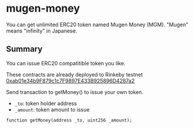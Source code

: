 # mugen-money

You can get unlimited ERC20 token named Mugen Money (MGM).
"Mugen" means "infinity" in Japanese.

## Summary
You can issue ERC20 compatitible token you like. 

These contracts are already deployed to Rinkeby testnet [0xab01e34b9F879c1c7F9897E433B925896D4287a2](https://rinkeby.etherscan.io/address/0xab01e34b9f879c1c7f9897e433b925896d4287a2)

Send transaction to getMoney() to issue your own token.

- `_to`: token holder address
- `_amount`: token amount to issue
```
function getMoney(address _to, uint256 _amount);
```

